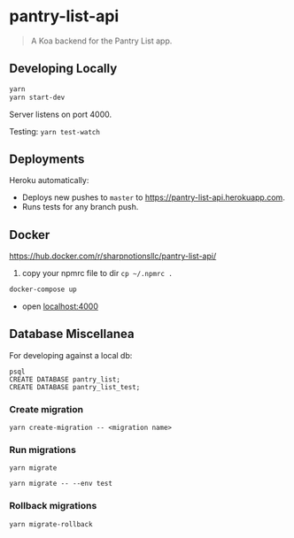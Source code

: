 # pantry-list-api

> A Koa backend for the Pantry List app.

## Developing Locally

```bash
yarn
yarn start-dev
```

Server listens on port 4000.

Testing: `yarn test-watch`

## Deployments

Heroku automatically:
* Deploys new pushes to `master` to https://pantry-list-api.herokuapp.com.
* Runs tests for any branch push.

## Docker
https://hub.docker.com/r/sharpnotionsllc/pantry-list-api/

1. copy your npmrc file to dir `cp ~/.npmrc .`

```bash
docker-compose up
```
* open [localhost:4000](http://localhost:4000)

## Database Miscellanea

For developing against a local db:
```
psql
CREATE DATABASE pantry_list;
CREATE DATABASE pantry_list_test;
```

### Create migration
```
yarn create-migration -- <migration name>
```

### Run migrations
```
yarn migrate

yarn migrate -- --env test
```

### Rollback migrations
```
yarn migrate-rollback
```
